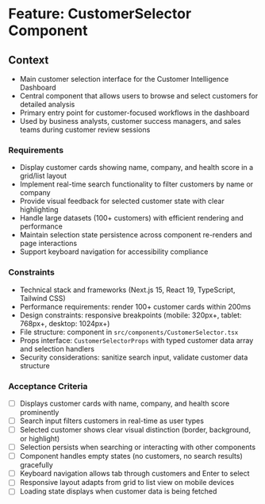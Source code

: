 # Feature: CustomerSelector Component

## Context

- Main customer selection interface for the Customer Intelligence Dashboard
- Central component that allows users to browse and select customers for detailed analysis
- Primary entry point for customer-focused workflows in the dashboard
- Used by business analysts, customer success managers, and sales teams during customer review sessions

### Requirements

- Display customer cards showing name, company, and health score in a grid/list layout
- Implement real-time search functionality to filter customers by name or company
- Provide visual feedback for selected customer state with clear highlighting
- Handle large datasets (100+ customers) with efficient rendering and performance
- Maintain selection state persistence across component re-renders and page interactions
- Support keyboard navigation for accessibility compliance

### Constraints

- Technical stack and frameworks (Next.js 15, React 19, TypeScript, Tailwind CSS)
- Performance requirements: render 100+ customer cards within 200ms
- Design constraints: responsive breakpoints (mobile: 320px+, tablet: 768px+, desktop: 1024px+)
- File structure: component in `src/components/CustomerSelector.tsx`
- Props interface: `CustomerSelectorProps` with typed customer data array and selection handlers
- Security considerations: sanitize search input, validate customer data structure

### Acceptance Criteria

- [ ] Displays customer cards with name, company, and health score prominently
- [ ] Search input filters customers in real-time as user types
- [ ] Selected customer shows clear visual distinction (border, background, or highlight)
- [ ] Selection persists when searching or interacting with other components
- [ ] Component handles empty states (no customers, no search results) gracefully
- [ ] Keyboard navigation allows tab through customers and Enter to select
- [ ] Responsive layout adapts from grid to list view on mobile devices
- [ ] Loading state displays when customer data is being fetched
